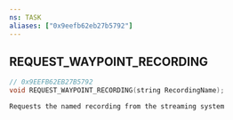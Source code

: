 ```yaml
---
ns: TASK
aliases: ["0x9eefb62eb27b5792"]
---
```

## REQUEST_WAYPOINT_RECORDING

```c
// 0x9EEFB62EB27B5792
void REQUEST_WAYPOINT_RECORDING(string RecordingName);
```

```
Requests the named recording from the streaming system
```
